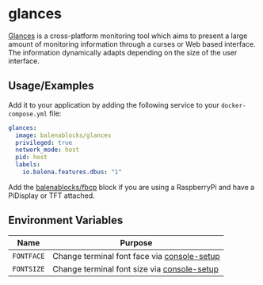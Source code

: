 # glances

[Glances](https://nicolargo.github.io/glances/) is a cross-platform monitoring tool which aims to present a large amount of monitoring information through a curses or Web based interface. The information dynamically adapts depending on the size of the user interface.

## Usage/Examples

Add it to your application by adding the following service to your `docker-compose.yml` file:

```yaml
glances:
  image: balenablocks/glances
  privileged: true
  network_mode: host
  pid: host
  labels:
    io.balena.features.dbus: "1"
```

Add the [balenablocks/fbcp](https://github.com/balenablocks/fbcp/) block if you are using a RaspberryPi and have a PiDisplay or TFT attached.

## Environment Variables

| Name       | Purpose                                                                                                 |
| ---------- | ------------------------------------------------------------------------------------------------------- |
| `FONTFACE` | Change terminal font face via [console-setup](https://www.mankier.com/5/console-setup#Options-FONTFACE) |
| `FONTSIZE` | Change terminal font size via [console-setup](https://www.mankier.com/5/console-setup#Options-FONTFACE) |
